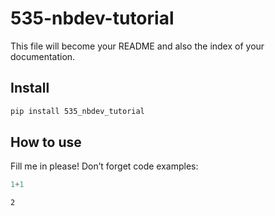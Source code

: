 # 535-nbdev-tutorial

<!-- WARNING: THIS FILE WAS AUTOGENERATED! DO NOT EDIT! -->

This file will become your README and also the index of your
documentation.

## Install

``` sh
pip install 535_nbdev_tutorial
```

## How to use

Fill me in please! Don’t forget code examples:

``` python
1+1
```

    2
